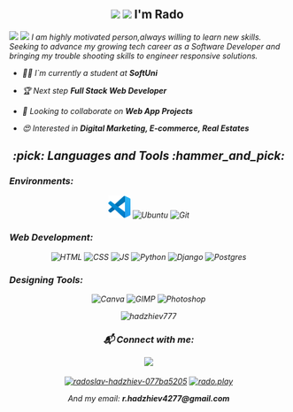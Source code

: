 <h2 align="center"><img src="https://github.com/TheDudeThatCode/TheDudeThatCode/blob/master/Assets/Hi.gif" width="20px"> <img src="https://github.com/TheDudeThatCode/TheDudeThatCode/blob/master/Assets/Earth.gif" width="20px"> I'm Rado&nbsp;</h2>
<p>

<!--   <img src="https://github.com/TheDudeThatCode/TheDudeThatCode/blob/master/Assets/Hi.gif" width="20px"> -->
<!--   <img src="https://github.com/TheDudeThatCode/TheDudeThatCode/blob/master/Assets/Earth.gif" width="20px"> -->
 <img src="https://github.com/TheDudeThatCode/TheDudeThatCode/blob/master/Assets/Hi.gif" width="20px">
  <img src="https://github.com/TheDudeThatCode/TheDudeThatCode/blob/master/Assets/Hi.gif" width="20px">
 


  <em>
 I am highly motivated person,always willing to learn new skills. Seeking to advance my growing tech career as a Software Developer and bringing my trouble shooting skills to engineer responsive solutions. 
<!-- :man_technologist:I`m currently student in Softni. 
:trophy:Next step Python Full Stack Web Developer.
:heart_eyes: Interested in digital marketing, e-commerce. -->
   
- :man_technologist: I`m currently a student at **SoftUni**
    
 - :trophy: Next step **Full Stack Web Developer**
    
 - :eyes: Looking to collaborate on **Web App Projects**

- :heart_eyes: Interested in **Digital Marketing, E-commerce, Real Estates**
    
<h2 align="center">:pick: Languages and Tools :hammer_and_pick:</h2>     
<!--     
         https://e1.pngegg.com/pngimages/38/630/png-clipart-minecraft-diamond-pickaxe-minecraft-diamond-axe-thumbnail.png -->
<h3 align="left">Environments:</h3>
  
 <p align="center">
 <img alt="VSCode" width="40px" height="40px" src="https://raw.githubusercontent.com/Mempler/Mempler/master/assets//visual-studio-code.svg"/>
<!-- <img alt="Vim" width="40px" height="40px" src="https://cdn.jsdelivr.net/gh/devicons/devicon/icons/vim/vim-original.svg" /> -->
<img alt="Ubuntu" width="40px" height="40px" src="https://cdn.jsdelivr.net/gh/devicons/devicon/icons/ubuntu/ubuntu-plain.svg" />
<img alt="Git" width="40px" height="40px" src="https://cdn.jsdelivr.net/gh/devicons/devicon/icons/git/git-original.svg" />
 </p>

<h3 align="left">Web Development:</h3>
    
<p align="center">
<img alt="HTML" width="40px" height="40px" src="https://cdn.jsdelivr.net/gh/devicons/devicon/icons/html5/html5-original-wordmark.svg" />
<img alt="CSS" width="40px" height="40px" src="https://cdn.jsdelivr.net/gh/devicons/devicon/icons/css3/css3-original-wordmark.svg" />
<!-- <img alt="Bootstrap" width="40px" height="40px" src="https://cdn.jsdelivr.net/gh/devicons/devicon/icons/bootstrap/bootstrap-original.svg" /> -->
<img alt="JS" width="40px" height="40px" src="https://cdn.jsdelivr.net/gh/devicons/devicon/icons/javascript/javascript-original.svg" />   
<img alt="Python" width="40px" height="40px" src="https://cdn.jsdelivr.net/gh/devicons/devicon/icons/python/python-original.svg" />
<img alt="Django" width="40px" height="40px" src="https://cdn.jsdelivr.net/gh/devicons/devicon/icons/django/django-plain.svg" />
<img alt="Postgres" width="40px" height="40px" src="https://cdn.jsdelivr.net/gh/devicons/devicon/icons/postgresql/postgresql-original.svg" />
</p>
 
<h3 align="left">Designing Tools:</h3>
    
<p align="center">
<img alt="Canva" width="40px" height="40px" src="https://cdn.jsdelivr.net/gh/devicons/devicon/icons/canva/canva-original.svg" />
<img alt="GIMP" width="40px" height="40px" src="https://cdn.jsdelivr.net/gh/devicons/devicon/icons/gimp/gimp-original.svg" />
<img alt="Photoshop" width="40px" height="40px" src="https://cdn.jsdelivr.net/gh/devicons/devicon/icons/photoshop/photoshop-plain.svg" /></p>
    
<div align="center"> <p><img src="https://github-readme-stats.vercel.app/api/top-langs?username=hadzhiev777&show_icons=true&locale=en&layout=compact" alt="hadzhiev777" /></p></div>

### <h3 align="center">:mailbox_with_mail: Connect with me:</h3>
<p align="left">
</p>
   
   <div id="header" align="center"><img src="https://media.giphy.com/media/bGgsc5mWoryfgKBx1u/giphy.gif" width="200"/>

<p align="center">
<a href="https://linkedin.com/in/radoslav-hadzhiev-077ba5205" target="blank"><img align="center" src="https://raw.githubusercontent.com/rahuldkjain/github-profile-readme-generator/master/src/images/icons/Social/linked-in-alt.svg" alt="radoslav-hadzhiev-077ba5205" height="30" width="40" /></a>
<a href="https://fb.com/rado.play" target="blank"><img align="center" src="https://raw.githubusercontent.com/rahuldkjain/github-profile-readme-generator/master/src/images/icons/Social/facebook.svg" alt="rado.play" height="30" width="40" /></a>
</p>
     <p align="center">And my email: <b>r.hadzhiev4277@gmail.com</b></p>
               </div>

<!-- **HadzhieV777/HadzhieV777** is a ✨ _special_ ✨ repository because its `README.md` (this file) appears on your GitHub profile. -->
